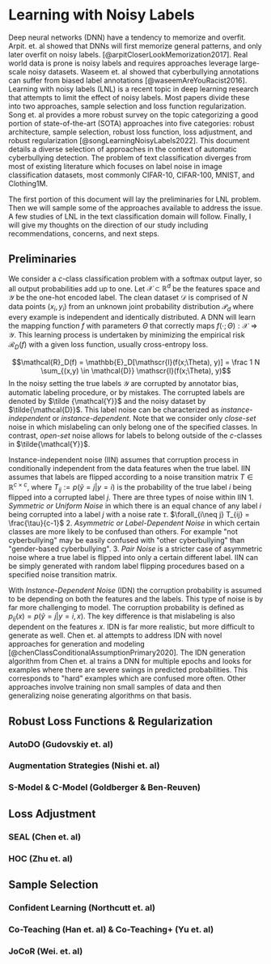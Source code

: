 # Learning with Noisy Labels 
Deep neural networks (DNN) have a tendency to memorize and overfit. Arpit. et. al showed that DNNs will first memorize general patterns, and only later overfit on noisy labels. [@arpitCloserLookMemorization2017].  Real world data is prone is noisy labels and requires approaches leverage large-scale noisy datasets. Waseem et. al showed that cyberbullying annotations can  suffer from biased label annotations [@waseemAreYouRacist2016]. Learning with noisy labels (LNL) is a recent topic in deep learning research that attempts to limit the effect of noisy labels. Most papers divide these into two approaches, sample selection and loss function regularization. Song et. al provides a more robust survey on the topic categorizing a good portion of state-of-the-art (SOTA) approaches into five categories: robust architecture, sample selection, robust loss function, loss adjustment, and robust regularization [@songLearningNoisyLabels2022]. This document details a diverse selection of approaches in the context of automatic cyberbullying detection. The problem of text classification diverges from most of existing literature which focuses on label noise in image classification datasets, most commonly CIFAR-10, CIFAR-100, MNIST, and Clothing1M. 

The first portion of this document will lay the preliminaries for LNL problem. Then we will sample some of the approaches available to address the issue. A few studies of LNL in the text classification domain will follow. Finally, I will give my thoughts on the direction of our study including recommendations, concerns, and next steps. 

## Preliminaries 
We consider a $c$-class classification problem with a softmax output layer, so all output probabilities add up to one.  Let $\mathcal{X} \subset \mathbb{R}^d$  be the features space and $\mathcal{Y}$ be the one-hot encoded label. The clean dataset $\mathcal{D}$ is comprised of $N$ data points $(x_i, y_i)$  from an unknown joint probability distribution $\mathcal{P}_d$ where every example is independent and identically distributed.  A DNN will learn the mapping function $f$ with parameters $\Theta$ that correctly maps $f(\cdot; \Theta): \mathcal{X} \Rightarrow \mathcal{Y}$. This learning process is undertaken by minimizing the empirical risk $\mathcal{R}_D(f)$ with a given loss function, usually cross-entropy loss. 

$$\mathcal{R}_D(f) = \mathbb{E}_D[\mathscr{l}(f(x;\Theta), y)] = \frac 1 N \sum_{(x,y) \in \mathcal{D}} \mathscr{l}(f(x;\Theta), y)$$
In the noisy setting the true labels $\mathcal{Y}$ are corrupted by annotator bias, automatic labeling procedure, or by mistakes. The corrupted labels are denoted by $\tilde {\mathcal{Y}}$  and the noisy dataset by $\tilde{\mathcal{D}}$. This label noise can be characterized as *instance-independent* or *instance-dependent*. Note that we consider only *close-set* noise in which mislabeling can only belong one of the specified classes. In contrast, *open-set* noise allows for labels to belong outside of the $c$-classes in $\tilde{\mathcal{Y}}$. 

Instance-independent noise (IIN) assumes that corruption process in conditionally independent from the data features when the true label. IIN assumes that labels are flipped according to a noise transition matrix $T \in \mathbb{R}^{c \times c}$, where $T_{ij} := p(\tilde y = j|y=i)$ is the probability of the true label $i$ being flipped into a corrupted label $j$. There are three types of noise within IIN
	1. *Symmetric or Uniform Noise* in which there is an equal chance of any label $i$ being corrupted into a label $j$ with a noise rate $\tau$. $\forall_{i\neq j} T_{ij} = \frac{\tau}{c-1}$ 
	2. *Asymmetric or Label-Dependent Noise* in which certain classes are more likely to be confused than others. For example "not cyberbullying"  may be easily confused with "other cyberbullying" than "gender-based cyberbullying". 
	3. *Pair Noise* is a stricter case of asymmetric noise where a true label is flipped into only a certain different label. 
IIN can be simply generated with random label flipping procedures based on a specified noise transition matrix. 

With *Instance-Dependent Noise* (IDN) the corruption probability is assumed to be depending on both the features and the labels. This type of noise is by far more challenging to model. The corruption probability is defined as $p_{ij}(x) = p(\tilde y = j|y=i,x)$. The key difference is that mislabeling is also dependent on the features $x$. IDN is far more realistic, but more difficult to generate as well. Chen et. al attempts to address IDN with novel approaches for generation and modeling [@chenClassConditionalAssumptionPrimary2020]. The IDN generation algorithm from Chen et. al trains a DNN for multiple epochs and looks for examples where there are severe swings in predicted probabilities. This corresponds to "hard" examples which are confused more often. Other approaches involve training non small samples of data and then generalizing noise generating algorithms on that basis. 

## Robust Loss Functions & Regularization 
### AutoDO (Gudovskiy et. al)
### Augmentation Strategies (Nishi et. al)
### S-Model & C-Model (Goldberger & Ben-Reuven)

## Loss Adjustment 
### SEAL (Chen et. al)
### HOC (Zhu et. al)

## Sample Selection 

### Confident Learning (Northcutt et. al)
### Co-Teaching (Han et. al) & Co-Teaching+ (Yu et. al)
### JoCoR (Wei. et. al)
